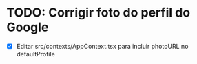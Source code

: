 # TODO: Corrigir foto do perfil do Google

- [x] Editar src/contexts/AppContext.tsx para incluir photoURL no defaultProfile
